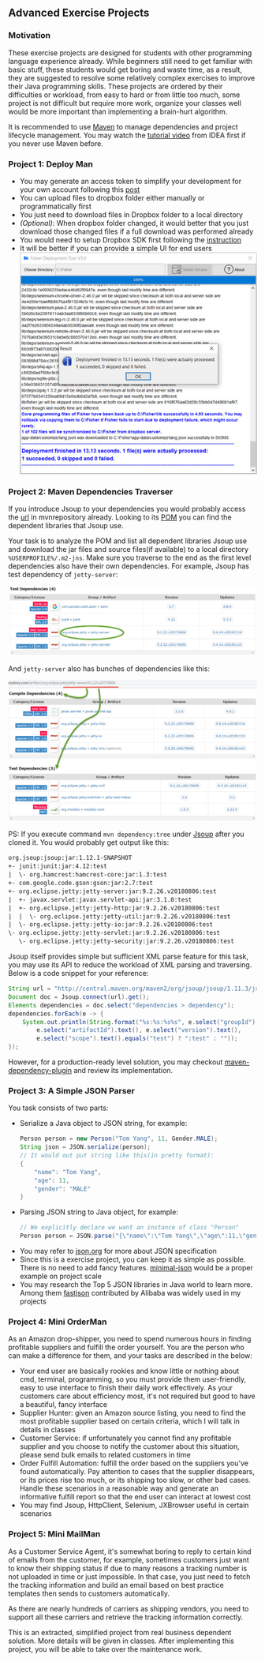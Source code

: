 ## Advanced Exercise Projects

### Motivation

These exercise projects are designed for students with other programming language experience already.
While beginners still need to get familiar with basic stuff, these students would get boring and waste
time, as a result, they are suggested to resolve some relatively complex exercises to improve their Java
programming skills. These projects are ordered by their difficulties or workload, from easy to hard or from
little too much, some project is not difficult but require more work, organize your classes well would be
more important than implementing a brain-hurt algorithm.

It is recommended to use [Maven](https://maven.apache.org/) to manage dependencies and project lifecycle management.
You may watch the [tutorial video](https://www.youtube.com/watch?v=pt3uB0sd5kY) from IDEA first if you never use Maven before.

### Project 1: Deploy Man
* You may generate an access token to simplify your development for your own account following this 
[post](https://blogs.dropbox.com/developers/2014/05/generate-an-access-token-for-your-own-account/)
* You can upload files to dropbox folder either manually or programmatically first 
* You just need to download files in Dropbox folder to a local directory
* _(Optional)_: When dropbox folder changed, it would better that you just download those changed files
if a full download was performed already
* You would need to setup Dropbox SDK first following the [instruction](https://github.com/dropbox/dropbox-sdk-java#setup)
* It will be better if you can provide a simple UI for end users
![](deploy-man.jpg)

### Project 2: Maven Dependencies Traverser
If you introduce Jsoup to your dependencies you would probably access the
[url](https://mvnrepository.com/artifact/org.jsoup/jsoup/1.11.3) in mvnrepository already. 
Looking to its [POM](http://central.maven.org/maven2/org/jsoup/jsoup/1.11.3/jsoup-1.11.3.pom) you can find the
dependent libraries that Jsoup use.

Your task is to analyze the POM and list all dependent libraries Jsoup use and download the jar files and source
files(if available) to a local directory `%USERPROFILE%/.m2-jns`. Make sure you traverse to the end as the
first level dependencies also have their own dependencies. For example, Jsoup has test dependency of `jetty-server`:

![](jsoup-deps.jpg)  

And `jetty-server` also has bunches of dependencies like this:

![](jetty-server-deps.jpg)

PS: If you execute command `mvn dependency:tree` under [Jsoup](https://github.com/jhy/jsoup) after you cloned it.
You would probably get output like this:
```xml
org.jsoup:jsoup:jar:1.12.1-SNAPSHOT
+- junit:junit:jar:4.12:test
|  \- org.hamcrest:hamcrest-core:jar:1.3:test
+- com.google.code.gson:gson:jar:2.7:test
+- org.eclipse.jetty:jetty-server:jar:9.2.26.v20180806:test
|  +- javax.servlet:javax.servlet-api:jar:3.1.0:test
|  +- org.eclipse.jetty:jetty-http:jar:9.2.26.v20180806:test
|  |  \- org.eclipse.jetty:jetty-util:jar:9.2.26.v20180806:test
|  \- org.eclipse.jetty:jetty-io:jar:9.2.26.v20180806:test
\- org.eclipse.jetty:jetty-servlet:jar:9.2.26.v20180806:test
   \- org.eclipse.jetty:jetty-security:jar:9.2.26.v20180806:test
```

Jsoup itself provides simple but sufficient XML parse feature for this task, you may use its API to reduce the workload
of XML parsing and traversing. Below is a code snippet for your reference:
```java
String url = "http://central.maven.org/maven2/org/jsoup/jsoup/1.11.3/jsoup-1.11.3.pom";
Document doc = Jsoup.connect(url).get();
Elements dependencies = doc.select("dependencies > dependency");
dependencies.forEach(e -> {
    System.out.println(String.format("%s:%s:%s%s", e.select("groupId").text(),
        e.select("artifactId").text(), e.select("version").text(),
        e.select("scope").text().equals("test") ? ":test" : ""));
});
```

However, for a production-ready level solution, you may checkout
[maven-dependency-plugin](https://github.com/apache/maven-dependency-plugin) and review its implementation.

### Project 3: A Simple JSON Parser
You task consists of two parts:
* Serialize a Java object to JSON string, for example:
    ```java
    Person person = new Person("Tom Yang", 11, Gender.MALE);
    String json = JSON.serialize(person);
    // It would out put string like this(in pretty format):
    {
        "name": "Tom Yang",
        "age": 11,
        "gender": "MALE"
    }
    ```
* Parsing JSON string to Java object, for example:
    ```java
    // We explicitly declare we want an instance of class "Person"
    Person person = JSON.parse("{\"name\":\"Tom Yang\",\"age\":11,\"gender\":\"MALE\"}", Person.class);
    ```
* You may refer to [json.org](https://www.json.org/) for more about JSON specification
* Since this is a exercise project, you can keep it as simple as possible. There is no need to add fancy features.
[minimal-json](https://github.com/ralfstx/minimal-json) would be a proper example on project scale
* You may research the Top 5 JSON libraries in Java world to learn more. Among them
[fastjson](https://github.com/alibaba/fastjson) contributed by Alibaba was widely used in my projects

### Project 4: Mini OrderMan
As an Amazon drop-shipper, you need to spend numerous hours in finding profitable suppliers and fulfill the order
yourself. You are the person who can make a difference for them, and your tasks are described in the below:
* Your end user are basically rookies and know little or nothing about cmd, terminal, programming, so you must
provide them user-friendly, easy to use interface to finish their daily work effectively. As your customers care
about efficiency most, it's not required but good to have a beautiful, fancy interface
* Supplier Hunter: given an Amazon source listing, you need to find the most profitable supplier based on certain
criteria, which I will talk in details in classes
* Customer Service: if unfortunately you cannot find any profitable supplier and you choose to notify the customer
about this situation, please send bulk emails to related customers in time
* Order Fulfill Automation: fulfill the order based on the suppliers you've found automatically. Pay attention to
cases that the supplier disappears, or its prices rise too much, or its shipping too slow, or other bad cases.
Handle these scenarios in a reasonable way and generate an informative fulfill report so that the end user can interact
at lowest cost
* You may find Jsoup, HttpClient, Selenium, JXBrowser useful in certain scenarios

### Project 5: Mini MailMan
As a Customer Service Agent, it's somewhat boring to reply to certain kind of emails from the customer, for example,
sometimes customers just want to know their shipping status if due to many reasons a tracking number is not
uploaded in time or just impossible. In that case, you just need to fetch the tracking information and build
an email based on best practice templates then sends to customers automatically.

As there are nearly hundreds of carriers as shipping vendors, you need to support all these carriers and retrieve
the tracking information correctly.

This is an extracted, simplified project from real business dependent solution. More details will be given in classes.
After implementing this project, you will be able to take over the maintenance work.